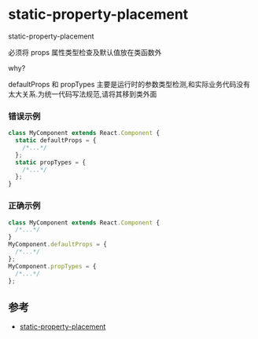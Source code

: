 # static-property-placement

static-property-placement

必须将 props 属性类型检查及默认值放在类函数外

why?

defaultProps 和 propTypes 主要是运行时的参数类型检测,和实际业务代码没有太大关系.为统一代码写法规范,请将其移到类外面

### 错误示例

```jsx
class MyComponent extends React.Component {
  static defaultProps = {
    /*...*/
  };
  static propTypes = {
    /*...*/
  };
}
```

### 正确示例

```jsx
class MyComponent extends React.Component {
  /*...*/
}
MyComponent.defaultProps = {
  /*...*/
};
MyComponent.propTypes = {
  /*...*/
};
```

## 参考

- [static-property-placement](https://github.com/jsx-eslint/eslint-plugin-react/blob/master/docs/rules/static-property-placement.md)
